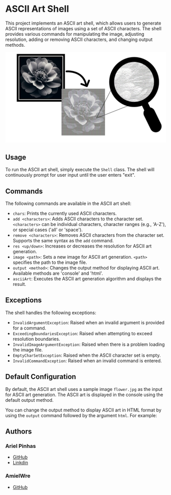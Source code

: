 # ASCII Art Shell

This project implements an ASCII art shell, which allows users to generate ASCII representations of images using a set of ASCII characters. The shell provides various commands for manipulating the image, adjusting resolution, adding or removing ASCII characters, and changing output methods.

![screenshot](asciiArt_screenshot.jpg)
## Usage

To run the ASCII art shell, simply execute the `Shell` class. The shell will continuously prompt for user input until the user enters "exit".



## Commands

The following commands are available in the ASCII art shell:

- `chars`: Prints the currently used ASCII characters.
- `add <characters>`: Adds ASCII characters to the character set. `<characters>` can be individual characters, character ranges (e.g., 'A-Z'), or special cases ('all' or 'space').
- `remove <characters>`: Removes ASCII characters from the character set. Supports the same syntax as the `add` command.
- `res <up/down>`: Increases or decreases the resolution for ASCII art generation.
- `image <path>`: Sets a new image for ASCII art generation. `<path>` specifies the path to the image file.
- `output <method>`: Changes the output method for displaying ASCII art. Available methods are 'console' and 'html'.
- `asciiArt`: Executes the ASCII art generation algorithm and displays the result.

## Exceptions

The shell handles the following exceptions:

- `InvalidArgumentException`: Raised when an invalid argument is provided for a command.
- `ExceedingBoundariesException`: Raised when attempting to exceed resolution boundaries.
- `InvalidImageArgumentException`: Raised when there is a problem loading the image file.
- `EmptyCharSetException`: Raised when the ASCII character set is empty.
- `InvalidCommandException`: Raised when an invalid command is entered.

## Default Configuration

By default, the ASCII art shell uses a sample image `flower.jpg` as the input for ASCII art generation. The ASCII art is displayed in the console using the default output method.

You can change the output method to display ASCII art in HTML format by using the `output` command followed by the argument `html`. For example:


## Authors

### Ariel Pinhas
- [GitHub](https://github.com/ariel-pi)
- [Linkdin](http://www.linkedin.com/in/ariel-pinhas)

### AmielWre
- [GitHub](https://github.com/amielwre)
